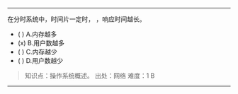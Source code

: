 ---
在分时系统中，时间片一定时， ，响应时间越长。
- ( ) A.内存越多 
- (x) B.用户数越多 
- ( ) C.内存越少 
- ( ) D.用户数越少

> 知识点：操作系统概述。
> 出处：网络
> 难度：1
> B

---